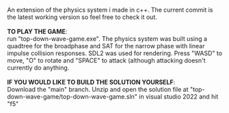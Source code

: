 An extension of the physics system i made in c++.
The current commit is the latest working version so feel free to check it out.<br /><br />
**TO PLAY THE GAME**:<br />run "top-down-wave-game.exe".
The physics system was built using a quadtree for the broadphase and SAT for the narrow phase with linear impulse collision responses. SDL2 was used for rendering. 
Press "WASD" to move, "O" to rotate and "SPACE" to attack (although attacking doesn't currently do anything.<br /><br />
**IF YOU WOULD LIKE TO BUILD THE SOLUTION YOURSELF**:<br />Download the "main" branch. Unzip and open the solution file at "top-down-wave-game/top-down-wave-game.sln" in visual studio 2022 and hit "f5"
